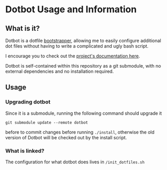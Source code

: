 # Dotbot Usage and Information

## What is it?
Dotbot is a dotfile [bootstrapper](https://en.wikipedia.org/wiki/Bootstrapping), allowing me to easily configure additional dot files without having to write a complicated and ugly bash script. 

I encourage you to check out the [project's documentation here](https://github.com/anishathalye/dotbot).

Dotbot is self-contained within this repository as a git submodule, with no external dependencies and no installation required.

## Usage

### Upgrading dotbot
Since it is a submodule, running the following command should upgrade it

```
git submodule update --remote dotbot
```

before to commit changes before running `./install`, otherwise the old version of Dotbot will be checked out by the install script.

### What is linked?

The configuration for what dotbot does lives in `/init_dotfiles.sh`
